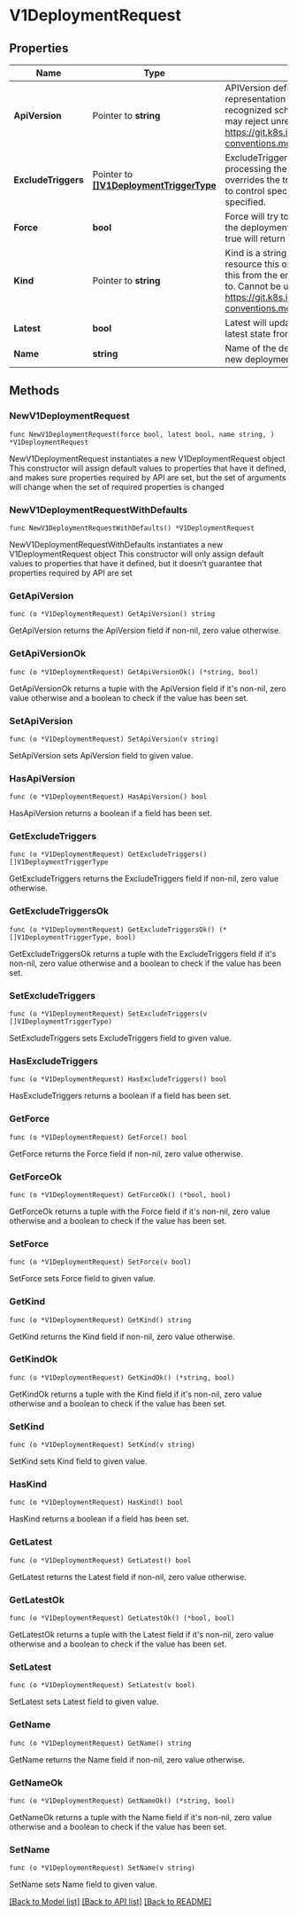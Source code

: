 # V1DeploymentRequest

## Properties

Name | Type | Description | Notes
------------ | ------------- | ------------- | -------------
**ApiVersion** | Pointer to **string** | APIVersion defines the versioned schema of this representation of an object. Servers should convert recognized schemas to the latest internal value, and may reject unrecognized values. More info: https://git.k8s.io/community/contributors/devel/api-conventions.md#resources | [optional] 
**ExcludeTriggers** | Pointer to [**[]V1DeploymentTriggerType**](V1DeploymentTriggerType.md) | ExcludeTriggers instructs the instantiator to avoid processing the specified triggers. This field overrides the triggers from latest and allows clients to control specific logic. This field is ignored if not specified. | [optional] 
**Force** | **bool** | Force will try to force a new deployment to run. If the deployment config is paused, then setting this to true will return an Invalid error. | 
**Kind** | Pointer to **string** | Kind is a string value representing the REST resource this object represents. Servers may infer this from the endpoint the client submits requests to. Cannot be updated. In CamelCase. More info: https://git.k8s.io/community/contributors/devel/api-conventions.md#types-kinds | [optional] 
**Latest** | **bool** | Latest will update the deployment config with the latest state from all triggers. | 
**Name** | **string** | Name of the deployment config for requesting a new deployment. | 

## Methods

### NewV1DeploymentRequest

`func NewV1DeploymentRequest(force bool, latest bool, name string, ) *V1DeploymentRequest`

NewV1DeploymentRequest instantiates a new V1DeploymentRequest object
This constructor will assign default values to properties that have it defined,
and makes sure properties required by API are set, but the set of arguments
will change when the set of required properties is changed

### NewV1DeploymentRequestWithDefaults

`func NewV1DeploymentRequestWithDefaults() *V1DeploymentRequest`

NewV1DeploymentRequestWithDefaults instantiates a new V1DeploymentRequest object
This constructor will only assign default values to properties that have it defined,
but it doesn't guarantee that properties required by API are set

### GetApiVersion

`func (o *V1DeploymentRequest) GetApiVersion() string`

GetApiVersion returns the ApiVersion field if non-nil, zero value otherwise.

### GetApiVersionOk

`func (o *V1DeploymentRequest) GetApiVersionOk() (*string, bool)`

GetApiVersionOk returns a tuple with the ApiVersion field if it's non-nil, zero value otherwise
and a boolean to check if the value has been set.

### SetApiVersion

`func (o *V1DeploymentRequest) SetApiVersion(v string)`

SetApiVersion sets ApiVersion field to given value.

### HasApiVersion

`func (o *V1DeploymentRequest) HasApiVersion() bool`

HasApiVersion returns a boolean if a field has been set.

### GetExcludeTriggers

`func (o *V1DeploymentRequest) GetExcludeTriggers() []V1DeploymentTriggerType`

GetExcludeTriggers returns the ExcludeTriggers field if non-nil, zero value otherwise.

### GetExcludeTriggersOk

`func (o *V1DeploymentRequest) GetExcludeTriggersOk() (*[]V1DeploymentTriggerType, bool)`

GetExcludeTriggersOk returns a tuple with the ExcludeTriggers field if it's non-nil, zero value otherwise
and a boolean to check if the value has been set.

### SetExcludeTriggers

`func (o *V1DeploymentRequest) SetExcludeTriggers(v []V1DeploymentTriggerType)`

SetExcludeTriggers sets ExcludeTriggers field to given value.

### HasExcludeTriggers

`func (o *V1DeploymentRequest) HasExcludeTriggers() bool`

HasExcludeTriggers returns a boolean if a field has been set.

### GetForce

`func (o *V1DeploymentRequest) GetForce() bool`

GetForce returns the Force field if non-nil, zero value otherwise.

### GetForceOk

`func (o *V1DeploymentRequest) GetForceOk() (*bool, bool)`

GetForceOk returns a tuple with the Force field if it's non-nil, zero value otherwise
and a boolean to check if the value has been set.

### SetForce

`func (o *V1DeploymentRequest) SetForce(v bool)`

SetForce sets Force field to given value.


### GetKind

`func (o *V1DeploymentRequest) GetKind() string`

GetKind returns the Kind field if non-nil, zero value otherwise.

### GetKindOk

`func (o *V1DeploymentRequest) GetKindOk() (*string, bool)`

GetKindOk returns a tuple with the Kind field if it's non-nil, zero value otherwise
and a boolean to check if the value has been set.

### SetKind

`func (o *V1DeploymentRequest) SetKind(v string)`

SetKind sets Kind field to given value.

### HasKind

`func (o *V1DeploymentRequest) HasKind() bool`

HasKind returns a boolean if a field has been set.

### GetLatest

`func (o *V1DeploymentRequest) GetLatest() bool`

GetLatest returns the Latest field if non-nil, zero value otherwise.

### GetLatestOk

`func (o *V1DeploymentRequest) GetLatestOk() (*bool, bool)`

GetLatestOk returns a tuple with the Latest field if it's non-nil, zero value otherwise
and a boolean to check if the value has been set.

### SetLatest

`func (o *V1DeploymentRequest) SetLatest(v bool)`

SetLatest sets Latest field to given value.


### GetName

`func (o *V1DeploymentRequest) GetName() string`

GetName returns the Name field if non-nil, zero value otherwise.

### GetNameOk

`func (o *V1DeploymentRequest) GetNameOk() (*string, bool)`

GetNameOk returns a tuple with the Name field if it's non-nil, zero value otherwise
and a boolean to check if the value has been set.

### SetName

`func (o *V1DeploymentRequest) SetName(v string)`

SetName sets Name field to given value.



[[Back to Model list]](../README.md#documentation-for-models) [[Back to API list]](../README.md#documentation-for-api-endpoints) [[Back to README]](../README.md)


